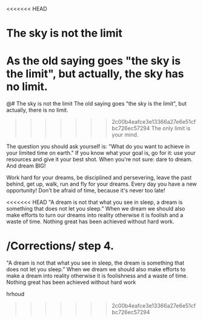 <<<<<<< HEAD
# The sky is not the limit 
As the old saying goes "the sky is the limit", but actually, the sky has no limit. 
=======
@# The sky is not the limit 
The old saying goes "the sky is the limit", but actually, there is no limit. 
>>>>>>> 2c00b4eafce3e13366a27e6e51cfbc726ec57294
The only limit is your mind. 

The question you should ask yourself is: "What do you want to achieve in your limited time on earth."
If you know what your goal is, go for it: use your resources and give it your best shot.
When you're not sure: dare to dream. And dream BIG!

Work hard for your dreams, be disciplined and persevering, leave the past behind, get up, walk, 
run and fly for your dreams. Every day you have a new opportunity! Don't be afraid of time, 
because it's never too late!

<<<<<<< HEAD
"A dream is not that what you see in sleep, a dream is something that does not let you sleep.”
When we dream we should also make efforts to turn our dreams into reality otherwise it is foolish and a waste of time. 
Nothing great has been achieved without hard work. 

/Corrections/ step 4.
=======
"A dream is not that what you see in sleep, the dream is something that does not let you sleep.”
When we dream we should also make efforts to make a dream into reality otherwise it is foolishness and a waste of time. 
Nothing great has been achieved without hard work
 
 
 
 hrhoud
>>>>>>> 2c00b4eafce3e13366a27e6e51cfbc726ec57294


